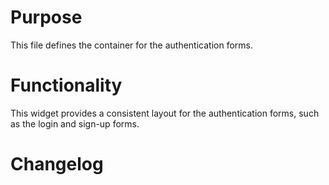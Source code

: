 # Purpose

This file defines the container for the authentication forms.

# Functionality

This widget provides a consistent layout for the authentication forms, such as the login and sign-up forms.

# Changelog

